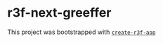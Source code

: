 # r3f-next-greeffer

This project was bootstrapped with [`create-r3f-app`](https://github.com/utsuboco/create-r3f-app)